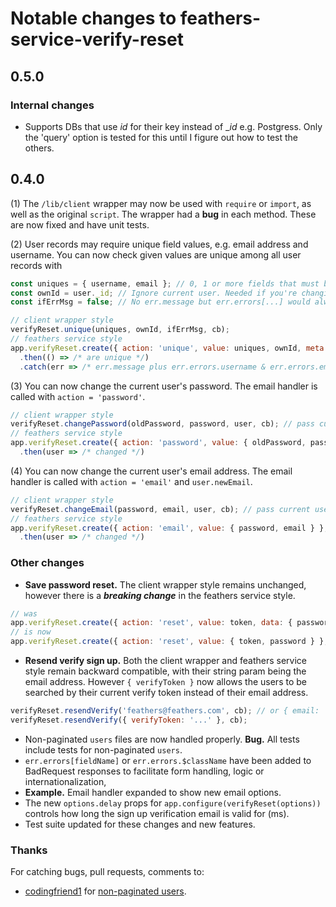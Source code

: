 # Notable changes to feathers-service-verify-reset

## 0.5.0
### Internal changes
- Supports DBs that use _id_ for their key instead of __id_ e.g. Postgress.
Only the 'query' option is tested for this until I figure out how to test the others.

## 0.4.0

(1) The `/lib/client` wrapper may now be used with `require` or `import`,
as well as the original `script`.
The wrapper had a **bug** in each method. These are now fixed and have unit tests.

(2) User records may require unique field values, e.g. email address and username.
You can now check given values are unique among all user records with

```javascript
const uniques = { username, email }; // 0, 1 or more fields that must be unique
const ownId = user._id; // Ignore current user. Needed if you're changing current user's record.
const ifErrMsg = false; // No err.message but err.errors[...] would always have messages.

// client wrapper style
verifyReset.unique(uniques, ownId, ifErrMsg, cb);
// feathers service style
app.verifyReset.create({ action: 'unique', value: uniques, ownId, meta: { noErrMsg: ifErrMsg } })
  .then(() => /* are unique */)
  .catch(err => /* err.message plus err.errors.username & err.errors.email */
```

(3) You can now change the current user's password.
The email handler is called with `action = 'password'`.

```javascript
// client wrapper style
verifyReset.changePassword(oldPassword, password, user, cb); // pass curr user from authentication
// feathers service style
app.verifyReset.create({ action: 'password', value: { oldPassword, password } }, { user }, cb);
  .then(user => /* changed */)
```

(4) You can now change the current user's email address.
The email handler is called with `action = 'email'` and `user.newEmail`.

```javascript
// client wrapper style
verifyReset.changeEmail(password, email, user, cb); // pass current user from authentication
// feathers service style
app.verifyReset.create({ action: 'email', value: { password, email } }, { user }, cb);
  .then(user => /* changed */)
```

### Other changes
- **Save password reset.** The client wrapper style remains unchanged,
however there is a **_breaking change_** in the feathers service style.

```javascript
// was
app.verifyReset.create({ action: 'reset', value: token, data: { password } }, cb);
// is now
app.verifyReset.create({ action: 'reset', value: { token, password } }, cb);
```
- **Resend verify sign up.** Both the client wrapper and feathers service style
remain backward compatible, with their string param being the email address.
However `{ verifyToken }` now allows the users to be searched by their current
verify token instead of their email address.

```javascript
verifyReset.resendVerify('feathers@feathers.com', cb); // or { email: 'feathers@feathers.com' } 
verifyReset.resendVerify({ verifyToken: '...' }, cb);
````
- Non-paginated `users` files are now handled properly. **Bug.**
All tests include tests for non-paginated `users`.
- `err.errors[fieldName]` or `err.errors.$className` have been added to BadRequest responses
to facilitate form handling, logic or internationalization,
- **Example.** Email handler expanded to show new email options.
- The new `options.delay` props for `app.configure(verifyReset(options))`
controls how long the sign up verification email is valid for (ms).
- Test suite updated for these changes and new features.

### Thanks
 
For catching bugs, pull requests, comments to:
- [codingfriend1](https://github.com/codingfriend1)
for [non-paginated users](https://github.com/eddyystop/feathers-service-verify-reset/issues/4).
